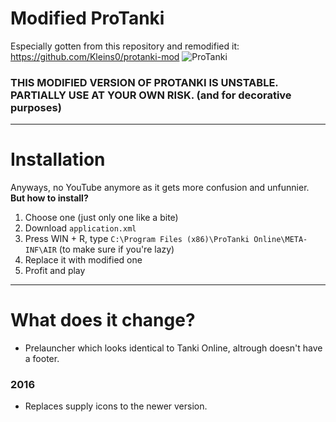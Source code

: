 # Modified ProTanki
Especially gotten from this repository and remodified it: https://github.com/Kleins0/protanki-mod
![ProTanki](https://user-images.githubusercontent.com/113231787/213869911-27e1dc2e-acef-4b0d-9afc-dc66f25af21b.png)
### THIS MODIFIED VERSION OF PROTANKI IS UNSTABLE. PARTIALLY USE AT YOUR OWN RISK. (and for decorative purposes)
____
# Installation
Anyways, no YouTube anymore as it gets more confusion and unfunnier. <b>But how to install?</b>
1. Choose one (just only one like a bite)
2. Download `application.xml`
3. Press WIN + R, type `C:\Program Files (x86)\ProTanki Online\META-INF\AIR` (to make sure if you're lazy)
4. Replace it with modified one
5. Profit and play
____
# What does it change?
+ Prelauncher which looks identical to Tanki Online, altrough doesn't have a footer.

<h3>2016</h3>

+ Replaces supply icons to the newer version.
